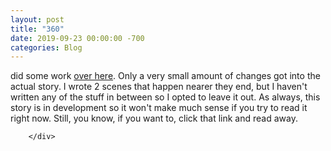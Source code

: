 ```yaml
---
layout: post
title: "360"
date: 2019-09-23 00:00:00 -700
categories: Blog
---
```


<div class="blog-content">
				<div class="paragraph">did some work <a href="../story-007---unfinished.html" target="_blank">over here</a>. Only a very small amount of changes got into the actual story. I wrote 2 scenes that happen nearer they end, but I haven't written any of the stuff in between so I opted to leave it out. As always, this story is in development so it won't make much sense if you try to read it right now. Still, you know, if you want to, click that link and read away.</div>

		</div>
        